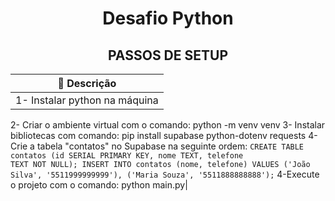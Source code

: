 <h1 align="center">Desafio Python</h1>

## <div align="center">PASSOS DE SETUP</div>

 
|📄 **Descrição**|
|-|
 |1- Instalar python na máquina
2- Criar o ambiente virtual com o comando: python -m venv venv
3- Instalar bibliotecas com comando: pip install supabase python-dotenv requests
4-Crie a tabela "contatos" no Supabase na seguinte ordem: 
<code>CREATE TABLE contatos (id SERIAL PRIMARY KEY, nome TEXT, telefone TEXT NOT NULL); INSERT INTO contatos (nome, telefone) VALUES ('João Silva', '5511999999999'), ('Maria Souza', '5511888888888');</code> 
4-Execute o projeto com o comando: python main.py|



